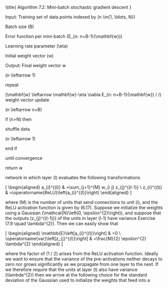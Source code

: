 \title{
Algorithm 7.2: Mini-batch stochastic gradient descent
}

Input: Training set of data points indexed by \(n \in\{1, \ldots, N\}\)

Batch size \(B\)

Error function per mini-batch \(E_{n: n+B-1}(\mathbf{w})\)

Learning rate parameter \(\eta\)

Initial weight vector \(w\)

Output: Final weight vector w

\(n \leftarrow 1\)

repeat

\(\mathbf{w} \leftarrow \mathbf{w}-\eta \nabla E_{n: n+B-1}(\mathbf{w}) / /\) weight vector update

\(n \leftarrow n+B\)

if \(n>N\) then

shuffle data

\(n \leftarrow 1\)

end if

until convergence

return w

network in which layer \(l\) evaluates the following transformations

\[
\begin{aligned}
a_{i}^{(l)} & =\sum_{j=1}^{M} w_{i j} z_{j}^{(l-1)} \\
z_{i}^{(l)} & =\operatorname{ReLU}\left(a_{i}^{(l)}\right)
\end{aligned}
\]

where \(M\) is the number of units that send connections to unit \(i\), and the ReLU activation function is given by (6.17). Suppose we initialize the weights using a Gaussian \(\mathcal{N}\left(0, \epsilon^{2}\right)\), and suppose that the outputs \(z_{j}^{(l-1)}\) of the units in layer \(l-1\) have variance Exercise \(7.9 \quad \lambda^{2}\). Then we can easily show that

\[
\begin{aligned}
\mathbb{E}\left[a_{i}^{(l)}\right] & =0 \\
\operatorname{var}\left[z_{j}^{(l)}\right] & =\frac{M}{2} \epsilon^{2} \lambda^{2}
\end{aligned}
\]

where the factor of \(1 / 2\) arises from the ReLU activation function. Ideally we want to ensure that the variance of the pre-activations neither decays to zero nor grows significantly as we propagate from one layer to the next. If we therefore require that the units at layer \(l\) also have variance \(\lambda^{2}\) then we arrive at the following choice for the standard deviation of the Gaussian used to initialize the weights that feed into a